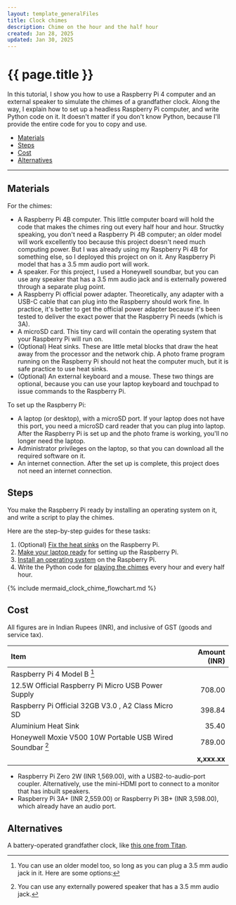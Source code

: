 ```yaml
---
layout: template_generalFiles
title: Clock chimes
description: Chime on the hour and the half hour
created: Jan 28, 2025
updated: Jan 30, 2025
---
```


# {{ page.title }}

In this tutorial, I show you how to use a Raspberry Pi 4 computer and an external speaker to simulate the chimes of a grandfather clock. Along the way, I explain how to set up a headless Raspberry Pi computer, and write Python code on it. It doesn't matter if you don't know Python, because I'll provide the entire code for you to copy and use.

-  [Materials](#materials)
-  [Steps](#steps)
-  [Cost](#cost)
-  [Alternatives](#alternatives)

<hr/>

## Materials

For the chimes:

-  A Raspberry Pi 4B computer. This little computer board will hold the code that makes the chimes ring out every half hour and hour. Structky speaking, you don't need a Raspberry Pi 4B computer; an older model will work excellently too because this project doesn't need much computing power. But I was already using my Raspberry Pi 4B for something else, so I deployed this project on on it. Any Raspberry Pi model that has a 3.5 mm audio port will work.
-  A speaker. For this project, I used a Honeywell soundbar, but you can use any speaker that has a 3.5 mm audio jack and is externally powered through a separate plug point.
-  A Raspberry Pi official power adapter. Theoretically, any adapter with a USB-C cable that can plug into the Raspberry should work fine. In practice, it's better to get the official power adapter because it's been tested to deliver the exact power that the Raspberry Pi needs (which is 3A).
-  A microSD card. This tiny card will contain the operating system that your Raspberry Pi will run on.
-  (Optional) Heat sinks. These are little metal blocks that draw the heat away from the processor and the network chip. A photo frame program running on the Raspberry Pi should not heat the computer much, but it is safe practice to use heat sinks.
-  (Optional) An external keyboard and a mouse. These two things are optional, because you can use your laptop keyboard and touchpad to issue commands to the Raspberry Pi.

To set up the Raspberry Pi:

-  A laptop (or desktop), with a microSD port. If your laptop does not have this port, you need a microSD card reader that you can plug into laptop. After the Raspberry Pi is set up and the photo frame is working, you'll no longer need the laptop.
-  Administrator privileges on the laptop, so that you can download all the required software on it.
-  An internet connection. After the set up is complete, this project does not need an internet connection.

## Steps

You make the Raspberry Pi ready by installing an operating system on it, and write a script to play the chimes.

Here are the step-by-step guides for these tasks:

1.  (Optional) [Fix the heat sinks](pi_4_attach_heatsink.md) on the Raspberry Pi.
1.  [Make your laptop ready](set_up_laptop.md) for setting up the Raspberry Pi.
1.  [Install an operating system](pi_4_install_os.md) on the Raspberry Pi.
1.  Write the Python code for [playing the chimes](python_clock_chime.md) every hour and every half hour.

{% include mermaid_clock_chime_flowchart.md %}

## Cost

All figures are in Indian Rupees (INR), and inclusive of GST (goods and service tax).

| Item | Amount (INR) |
| :---- | -----------: |
| Raspberry Pi 4 Model B [^1] |  |
| 12.5W Official Raspberry Pi Micro USB Power Supply | 708.00 |
| Raspberry Pi Official 32GB V3.0 , A2 Class Micro SD | 398.84 |
| Aluminium Heat Sink | 35.40 |
| Honeywell Moxie V500 10W Portable USB Wired Soundbar [^2] | 789.00 |
| | **x,xxx.xx**|

[^1]: You can use an older model too, so long as you can plug a 3.5 mm audio jack in it. Here are some options:
-  Raspberry Pi Zero 2W (INR 1,569.00), with a USB2-to-audio-port coupler. Alternatively, use the mini-HDMI port to connect to a monitor that has inbuilt speakers.
-  Raspberry Pi 3A+ (INR 2,559.00) or Raspberry Pi 3B+ (INR 3,598.00), which already have an audio port.
[^2]: You can use any externally powered speaker that has a 3.5 mm audio jack.

## Alternatives

A battery-operated grandfather clock, like [this one from Titan](https://www.amazon.in/Titan-Classic-Colour-Pendulum-Westminster/dp/B0BDRQMRZY/ref=sr_1_34).